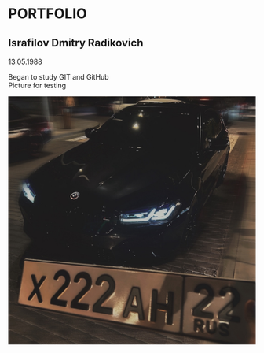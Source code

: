 # PORTFOLIO
## Israfilov Dmitry Radikovich  
13.05.1988  
  

Began to study GIT and GitHub  
Picture for testing


![Alt text](nPSa7nAVcIY.jpg)
